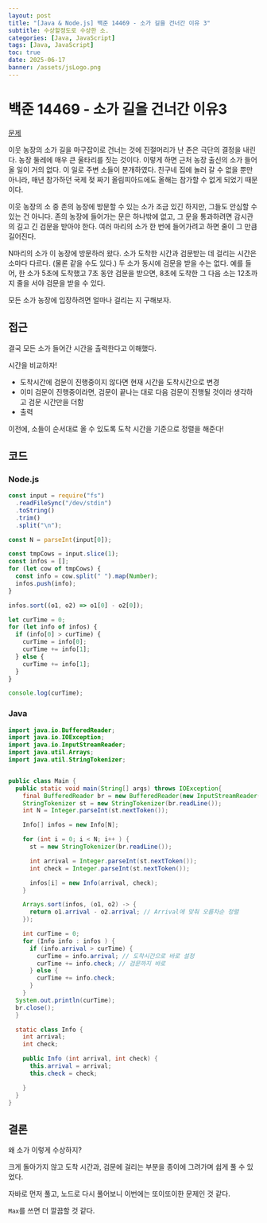 ```yaml
---
layout: post
title: "[Java & Node.js] 백준 14469 - 소가 길을 건너간 이유 3"
subtitle: 수상할정도로 수상한 소.
categories: [Java, JavaScript]
tags: [Java, JavaScript]
toc: true
date: 2025-06-17
banner: /assets/jsLogo.png
---
```


# 백준 14469 - 소가 길을 건너간 이유3

[문제](https://www.acmicpc.net/problem/14469)

이웃 농장의 소가 길을 마구잡이로 건너는 것에 진절머리가 난 존은 극단의 결정을 내린다. 농장 둘레에 매우 큰 울타리를 짓는 것이다. 이렇게 하면 근처 농장 출신의 소가 들어올 일이 거의 없다. 이 일로 주변 소들이 분개하였다. 친구네 집에 놀러 갈 수 없을 뿐만 아니라, 매년 참가하던 국제 젖 짜기 올림피아드에도 올해는 참가할 수 없게 되었기 때문이다.

이웃 농장의 소 중 존의 농장에 방문할 수 있는 소가 조금 있긴 하지만, 그들도 안심할 수 있는 건 아니다. 존의 농장에 들어가는 문은 하나밖에 없고, 그 문을 통과하려면 감시관의 길고 긴 검문을 받아야 한다. 여러 마리의 소가 한 번에 들어가려고 하면 줄이 그 만큼 길어진다.

N마리의 소가 이 농장에 방문하러 왔다. 소가 도착한 시간과 검문받는 데 걸리는 시간은 소마다 다르다. (물론 같을 수도 있다.) 두 소가 동시에 검문을 받을 수는 없다. 예를 들어, 한 소가 5초에 도착했고 7초 동안 검문을 받으면, 8초에 도착한 그 다음 소는 12초까지 줄을 서야 검문을 받을 수 있다.

모든 소가 농장에 입장하려면 얼마나 걸리는 지 구해보자.

## 접근

결국 모든 소가 들어간 시간을 출력한다고 이해했다.

시간을 비교하자!

- 도착시간에 검문이 진행중이지 않다면 현재 시간을 도착시간으로 변경
- 이미 검문이 진행중이라면, 검문이 끝나는 대로 다음 검문이 진행될 것이라 생각하고 검문 시간만을 더함
- 출력

이전에, 소들이 순서대로 올 수 있도록 도착 시간을 기준으로 정렬을 해준다!

## 코드

### Node.js

```js
const input = require("fs")
  .readFileSync("/dev/stdin")
  .toString()
  .trim()
  .split("\n");

const N = parseInt(input[0]);

const tmpCows = input.slice(1);
const infos = [];
for (let cow of tmpCows) {
  const info = cow.split(" ").map(Number);
  infos.push(info);
}

infos.sort((o1, o2) => o1[0] - o2[0]);

let curTime = 0;
for (let info of infos) {
  if (info[0] > curTime) {
    curTime = info[0];
    curTime += info[1];
  } else {
    curTime += info[1];
  }
}

console.log(curTime);
```

### Java

```java
import java.io.BufferedReader;
import java.io.IOException;
import java.io.InputStreamReader;
import java.util.Arrays;
import java.util.StringTokenizer;


public class Main {
  public static void main(String[] args) throws IOException{
    final BufferedReader br = new BufferedReader(new InputStreamReader(System.in));
    StringTokenizer st = new StringTokenizer(br.readLine());
    int N = Integer.parseInt(st.nextToken());

    Info[] infos = new Info[N];

    for (int i = 0; i < N; i++ ) {
      st = new StringTokenizer(br.readLine());

      int arrival = Integer.parseInt(st.nextToken());
      int check = Integer.parseInt(st.nextToken());

      infos[i] = new Info(arrival, check);
    }

    Arrays.sort(infos, (o1, o2) -> {
      return o1.arrival - o2.arrival; // Arrival에 맞춰 오름차순 정렬
    });

    int curTime = 0;
    for (Info info : infos ) {
      if (info.arrival > curTime) {
        curTime = info.arrival; // 도착시간으로 바로 설정
        curTime += info.check; // 검문까지 바로
      } else {
        curTime += info.check;
      }
    }
  System.out.println(curTime);
  br.close();
  }

  static class Info {
    int arrival;
    int check;

    public Info (int arrival, int check) {
      this.arrival = arrival;
      this.check = check;

    }
  }
}

```

## 결론

왜 소가 이렇게 수상하지?

크게 돌아가지 않고 도착 시간과, 검문에 걸리는 부분을 종이에 그려가며 쉽게 풀 수 있었다.

자바로 먼저 풀고, 노드로 다시 풀어보니 이번에는 또이또이한 문제인 것 같다.

`Max`를 쓰면 더 깔끔할 것 같다.
